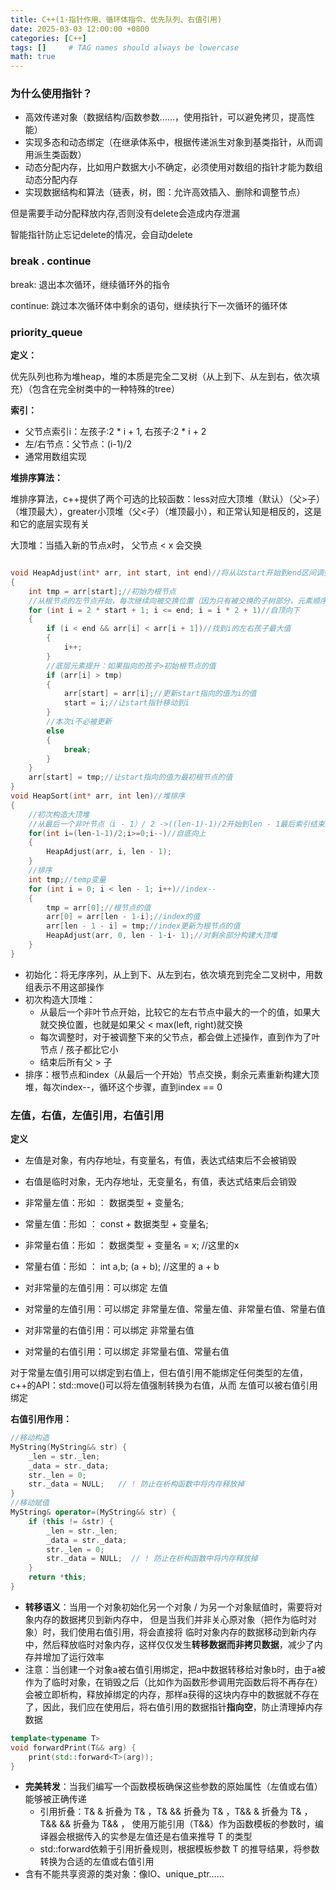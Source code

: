 ```yaml
---
title: C++(1·指针作用、循环体指令、优先队列、右值引用)
date: 2025-03-03 12:00:00 +0800
categories: [C++]
tags: []     # TAG names should always be lowercase
math: true
---
```

### 为什么使用指针？

* 高效传递对象（数据结构/函数参数……，使用指针，可以避免拷贝，提高性能）
* 实现多态和动态绑定（在继承体系中，根据传递派生对象到基类指针，从而调用派生类函数）
* 动态分配内存，比如用户数据大小不确定，必须使用对数组的指针才能为数组动态分配内存
* 实现数据结构和算法（链表，树，图：允许高效插入、删除和调整节点）

但是需要手动分配释放内存,否则没有delete会造成内存泄漏

智能指针防止忘记delete的情况，会自动delete


### break . continue

break: 退出本次循环，继续循环外的指令

continue: 跳过本次循环体中剩余的语句，继续执行下一次循环的循环体

### priority_queue

**定义：**

优先队列也称为堆heap，堆的本质是完全二叉树（从上到下、从左到右，依次填充）（包含在完全树类中的一种特殊的tree）

**索引：**

* 父节点索引i：左孩子:2 * i + 1, 右孩子:2 * i + 2
* 左/右节点：父节点：(i-1)/2
* 通常用数组实现

**堆排序算法：**

堆排序算法，c++提供了两个可选的比较函数：less对应大顶堆（默认）（父>子）（堆顶最大），greater小顶堆（父<子）（堆顶最小），和正常认知是相反的，这是和它的底层实现有关

大顶堆：当插入新的节点x时， 父节点 < x 会交换

```c++

void HeapAdjust(int* arr, int start, int end)//将从以start开始到end区间调整为大根堆
{
	int tmp = arr[start];//初始为根节点
	//从根节点的左节点开始，每次继续向被交换位置（因为只有被交换的子树部分，元素顺序才可能错误）的左指针搜索
	for (int i = 2 * start + 1; i <= end; i = i * 2 + 1)//自顶向下
	{
		if (i < end && arr[i] < arr[i + 1])//找到i的左右孩子最大值
		{
			i++;
		}
        //底层元素提升：如果指向的孩子>初始根节点的值
		if (arr[i] > tmp)
		{
			arr[start] = arr[i];//更新start指向的值为i的值
			start = i;//让start指针移动到i
		}
        //本次i不必被更新
		else
		{
			break;
		}
	}
	arr[start] = tmp;//让start指向的值为最初根节点的值
}
void HeapSort(int* arr, int len)//堆排序
{
	//初次构造大顶堆
	//从最后一个非叶节点（i - 1）/ 2 ->((len-1)-1)/2开始到len - 1最后索引结束的区间，每次找或左或父的节点i--，直到根节点0为止
	for(int i=(len-1-1)/2;i>=0;i--)//自底向上
	{
		HeapAdjust(arr, i, len - 1);
	}
	//排序
	int tmp;//temp变量
	for (int i = 0; i < len - 1; i++)//index--
	{
		tmp = arr[0];//根节点的值
		arr[0] = arr[len - 1-i];//index的值 
		arr[len - 1 - i] = tmp;//index更新为根节点的值
		HeapAdjust(arr, 0, len - 1-i- 1);//对剩余部分构建大顶堆
	}
}
```
* 初始化：将无序序列，从上到下、从左到右，依次填充到完全二叉树中，用数组表示不用这部操作
* 初次构造大顶堆：
  * 从最后一个非叶节点开始，比较它的左右节点中最大的一个的值，如果大就交换位置，也就是如果父 < max(left, right)就交换
  * 每次调整时，对于被调整下来的父节点，都会做上述操作，直到作为了叶节点 / 孩子都比它小
  * 结束后所有父 > 子
* 排序：根节点和index（从最后一个开始）节点交换，剩余元素重新构建大顶堆，每次index--，循环这个步骤，直到index == 0

### 左值，右值，左值引用，右值引用

**定义**

* 左值是对象，有内存地址，有变量名，有值，表达式结束后不会被销毁
* 右值是临时对象，无内存地址，无变量名，有值，表达式结束后会销毁

* 非常量左值：形如 ： 数据类型 + 变量名;
* 常量左值：形如 ： const + 数据类型 + 变量名;
* 非常量右值：形如 ： 数据类型 + 变量名 = x; //这里的x
* 常量右值：形如 ： int a,b; (a + b); //这里的 a + b

* 对非常量的左值引用：可以绑定 左值
* 对常量的左值引用：可以绑定 非常量左值、常量左值、非常量右值、常量右值
* 对非常量的右值引用：可以绑定 非常量右值
* 对常量的右值引用：可以绑定 非常量右值、常量右值

对于常量左值引用可以绑定到右值上，但右值引用不能绑定任何类型的左值，c++的API：std::move()可以将左值强制转换为右值，从而 左值可以被右值引用绑定

**右值引用作用：**

```c++
//移动构造
MyString(MyString&& str) { 
    _len = str._len; 
    _data = str._data; 
    str._len = 0; 
    str._data = NULL;   // ! 防止在析构函数中将内存释放掉
}
//移动赋值
MyString& operator=(MyString&& str) { 
    if (this != &str) { 
        _len = str._len; 
        _data = str._data; 
        str._len = 0; 
        str._data = NULL;  // ! 防止在析构函数中将内存释放掉
    } 
    return *this; 
}
```

* **转移语义**：当用一个对象初始化另一个对象 / 为另一个对象赋值时，需要将对象内存的数据拷贝到新内存中， 但是当我们并非关心原对象（把作为临时对象）时，我们使用右值引用，将会直接将 临时对象内存的数据移动到新内存中，然后释放临时对象内存，这样仅仅发生**转移数据而非拷贝数据**，减少了内存并增加了运行效率
* 注意：当创建一个对象a被右值引用绑定，把a中数据转移给对象b时，由于a被作为了临时对象，在销毁之后（比如作为函数形参调用完函数后将不再存在）会被立即析构，释放掉绑定的内存，那样a获得的这块内存中的数据就不存在了，因此，我们应在使用后，将右值引用的数据指针**指向空**，防止清理掉内存数据

```c++
template<typename T>
void forwardPrint(T&& arg) {
    print(std::forward<T>(arg));
}
```
* **完美转发**：当我们编写一个函数模板确保这些参数的原始属性（左值或右值）能够被正确传递
  * 引用折叠：T& & 折叠为 T& ，T& && 折叠为 T& ，T&& & 折叠为 T& ，T&& && 折叠为 T&& ， 使用万能引用（T&&）作为函数模板的参数时，编译器会根据传入的实参是左值还是右值来推导 T 的类型
  *  std::forward依赖于引用折叠规则，根据模板参数 T 的推导结果，将参数转换为合适的左值或右值引用
* 含有不能共享资源的类对象：像IO、unique_ptr……






